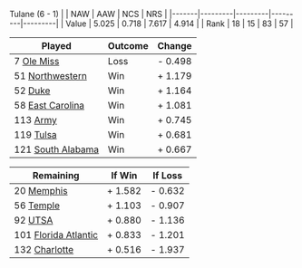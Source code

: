 Tulane (6 - 1)
|       |   NAW   |   AAW   |   NCS   |   NRS   |
|-------|---------|---------|---------|---------|
| Value |   5.025 |   0.718 |   7.617 |   4.914 |
| Rank  |      18 |      15 |      83 |      57 |

| Played                    | Outcome    |  Change  |
|---------------------------|------------|----------|
|   7 [Ole Miss              ](OleMiss.md)| Loss       | -  0.498 |
|  51 [Northwestern          ](Northwestern.md)| Win        | +  1.179 |
|  52 [Duke                  ](Duke.md)| Win        | +  1.164 |
|  58 [East Carolina         ](EastCarolina.md)| Win        | +  1.081 |
| 113 [Army                  ](Army.md)| Win        | +  0.745 |
| 119 [Tulsa                 ](Tulsa.md)| Win        | +  0.681 |
| 121 [South Alabama         ](SouthAlabama.md)| Win        | +  0.667 |

| Remaining                 |  If Win  |  If Loss |
|---------------------------|----------|----------|
|  20 [Memphis               ](Memphis.md)| +  1.582 | -  0.632 |
|  56 [Temple                ](Temple.md)| +  1.103 | -  0.907 |
|  92 [UTSA                  ](UTSA.md)| +  0.880 | -  1.136 |
| 101 [Florida Atlantic      ](FloridaAtlantic.md)| +  0.833 | -  1.201 |
| 132 [Charlotte             ](Charlotte.md)| +  0.516 | -  1.937 |

